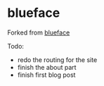 blueface
=====================
Forked from [blueface](https://thien.github.io/blueface/)


Todo: 
- redo the routing for the site
- finish the about part
- finish first blog post